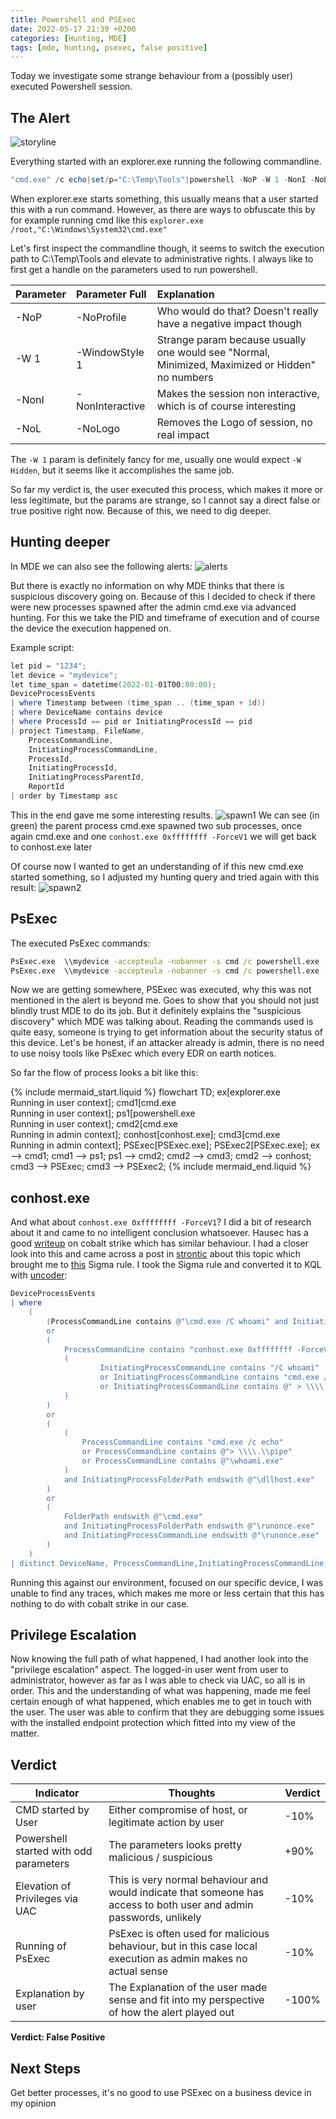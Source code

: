 ```yaml
---
title: Powershell and PSExec
date: 2022-05-17 21:39 +0200
categories: [Hunting, MDE]
tags: [mde, hunting, psexec, false positive]
---
```


Today we investigate some strange behaviour from a (possibly user) executed Powershell session.

## The Alert

![storyline](/assets/img/posts/2022-05-17/storyline_start.jpg)

Everything started with an explorer.exe running the following commandline.

```powershell
"cmd.exe" /c echo|set/p="C:\Temp\Tools"|powershell -NoP -W 1 -NonI -NoL "SaPs 'cmd' -Args '/c """cd /d',$([char]34+$Input+[char]34),'^&^& start /b cmd.exe"""' -Verb RunAs"
```

When explorer.exe starts something, this usually means that a user started this with a run command.
However, as there are ways to obfuscate this by for example running cmd like
this ```explorer.exe /root,"C:\Windows\System32\cmd.exe"```

Let's first inspect the commandline though, it seems to switch the execution path to C:\Temp\Tools and elevate to
administrative rights.
I always like to first get a handle on the parameters used to run powershell.

| Parameter | Parameter Full  | Explanation                                                                                     |
|:----------|:----------------|:------------------------------------------------------------------------------------------------|
| -NoP      | -NoProfile      | Who would do that? Doesn't really have a negative impact though                                 |
| -W 1      | -WindowStyle 1  | Strange param because usually one would see "Normal, Minimized, Maximized or Hidden" no numbers |
| -NonI     | -NonInteractive | Makes the session non interactive, which is of course interesting                               |
| -NoL      | -NoLogo         | Removes the Logo of session, no real impact                                                     |

The ```-W 1``` param is definitely fancy for me, usually one would expect ```-W Hidden```, but it seems like it
accomplishes the same job.

So far my verdict is, the user executed this process, which makes it more or less legitimate, but the params are
strange, so I cannot say a direct false or true positive right now.
Because of this, we need to dig deeper.

## Hunting deeper

In MDE we can also see the following alerts:
![alerts](/assets/img/posts/2022-05-17/alerts.jpg)

But there is exactly no information on why MDE thinks that there is suspicious discovery going on.
Because of this I decided to check if there were new processes spawned after the admin cmd.exe via advanced hunting.
For this we take the PID and timeframe of execution and of course the device the execution happened on.

Example script:

```powershell
let pid = "1234";
let device = "mydevice";
let time_span = datetime(2022-01-01T00:00:00);
DeviceProcessEvents
| where Timestamp between (time_span .. (time_span + 1d))
| where DeviceName contains device
| where ProcessId == pid or InitiatingProcessId == pid
| project Timestamp, FileName,
    ProcessCommandLine,
    InitiatingProcessCommandLine,
    ProcessId,
    InitiatingProcessId,
    InitiatingProcessParentId,
    ReportId
| order by Timestamp asc
```

This in the end gave me some interesting results.
![spawn1](/assets/img/posts/2022-05-17/spawn1.jpg)
We can see (in green) the parent process cmd.exe spawned two sub processes, once again cmd.exe and one
```conhost.exe 0xffffffff -ForceV1``` we will get back to conhost.exe later

Of course now I wanted to get an understanding of if this new cmd.exe started something, so I adjusted my hunting query
and tried again with this result:
![spawn2](/assets/img/posts/2022-05-17/spawn2.jpg)

## PsExec

The executed PsExec commands:

```cmd
PsExec.exe  \\mydevice -accepteula -nobanner -s cmd /c powershell.exe -noninteractive -command "&{Get-MPComputerStatus | Select-Object -Property AntispywareEnabled, AntivirusEnabled, OnAccessProtectionEnabled, RealTimeProtectionEnabled}"
PsExec.exe  \\mydevice -accepteula -nobanner -s cmd /c powershell.exe -noninteractive -command "&{Get-MPComputerStatus | Select-Object -Property AMServiceEnabled, AntispywareEnabled, AntispywareSignatureLastUpdated, AntivirusEnabled, AntivirusSignatureLastUpdated, BehaviorMonitorEnabled, IoavProtectionEnabled, NISEnabled, NISSignatureLastUpdated, OnAccessProtectionEnabled, RealTimeProtectionEnabled, TamperProtectionSource}"
```

Now we are getting somewhere, PSExec was executed, why this was not mentioned in the alert is beyond me. Goes to show
that you should not just blindly trust MDE to do its job.
But it definitely explains the "suspicious discovery" which MDE was talking about.
Reading the commands used is quite easy, someone is trying to get information about the security status of this device.
Let's be honest, if an attacker already is admin, there is no need to use noisy tools like PsExec which every EDR on
earth notices.

So far the flow of process looks a bit like this:

{% include mermaid_start.liquid %}
flowchart TD;
    ex[explorer.exe<br>Running in user context];
    cmd1[cmd.exe<br>Running in user context];
    ps1[powershell.exe<br>Running in user context];
    cmd2[cmd.exe<br>Running in admin context];
    conhost[conhost.exe];
    cmd3[cmd.exe<br>Running in admin context];
    PSExec[PSExec.exe];
    PSExec2[PSExec.exe];
    ex --> cmd1;
    cmd1 --> ps1;
    ps1 --> cmd2;
    cmd2 --> cmd3;
    cmd2 --> conhost;
    cmd3 --> PSExec;
    cmd3 --> PSExec2;
{% include mermaid_end.liquid %}

## conhost.exe

And what about ```conhost.exe 0xffffffff -ForceV1```?
I did a bit of research about it and came to no intelligent conclusion whatsoever.
Hausec has a good [writeup](https://hausec.com/2021/07/26/cobalt-strike-and-tradecraft/) on cobalt strike which has
similar behaviour. I had a closer look into this and came across a post in
[strontic](https://strontic.github.io/xcyclopedia/library/conhost.exe-B577C5F724544F0C677F9C51D9B7B481.html) about this
topic which brought me to
[this](https://github.com/SigmaHQ/sigma/blob/master/rules/windows/process_creation/proc_creation_win_cobaltstrike_process_patterns.yml)
Sigma rule.
I took the Sigma rule and converted it to KQL with [uncoder](https://uncoder.io/):

```powershell
DeviceProcessEvents
| where
    (
        (ProcessCommandLine contains @"\cmd.exe /C whoami" and InitiatingProcessFolderPath startswith @"C:\Temp")
        or
        (
            ProcessCommandLine contains "conhost.exe 0xffffffff -ForceV1" and
            (
                    InitiatingProcessCommandLine contains "/C whoami"
                    or InitiatingProcessCommandLine contains "cmd.exe /C echo"
                    or InitiatingProcessCommandLine contains @" > \\\\.\\pipe"
            )
        )
        or
        (
            (
                ProcessCommandLine contains "cmd.exe /c echo"
                or ProcessCommandLine contains @"> \\\\.\\pipe"
                or ProcessCommandLine contains @"\whoami.exe"
            )
            and InitiatingProcessFolderPath endswith @"\dllhost.exe"
        )
        or
        (
            FolderPath endswith @"\cmd.exe"
            and InitiatingProcessFolderPath endswith @"\runonce.exe"
            and InitiatingProcessCommandLine endswith @"\runonce.exe"
        )
    )
| distinct DeviceName, ProcessCommandLine,InitiatingProcessCommandLine,FolderPath,InitiatingProcessFolderPath
```

Running this against our environment, focused on our specific device, I was unable to find any traces, which makes me
more or less certain that this has nothing to do with cobalt strike in our case.

## Privilege Escalation

Now knowing the full path of what happened, I had another look into the "privilege escalation" aspect.
The logged-in user went from user to administrator, however as far as I was able to check via UAC, so all is in order.
This and the understanding of what was happening, made me feel certain enough of what happened, which enables me to get
in touch with the user.
The user was able to confirm that they are debugging some issues with the installed endpoint protection which fitted
into my view of the matter.

## Verdict

| Indicator                              | Thoughts                                                                                                            | Verdict |
|----------------------------------------|---------------------------------------------------------------------------------------------------------------------|---------|
| CMD started by User                    | Either compromise of host, or legitimate action by user                                                             | -10%    |
| Powershell started with odd parameters | The parameters looks pretty malicious / suspicious                                                                  | +90%    |
| Elevation of Privileges via UAC        | This is very normal behaviour and would indicate that someone has access to both user and admin passwords, unlikely | -10%    |
| Running of PsExec                      | PsExec is often used for malicious behaviour, but in this case local execution as admin makes no actual sense       | -10%    |
| Explanation by user                    | The Explanation of the user made sense and fit into my perspective of how the alert played out                      | -100%   |

**Verdict: False Positive**

## Next Steps

Get better processes, it's no good to use PSExec on a business device in my opinion
